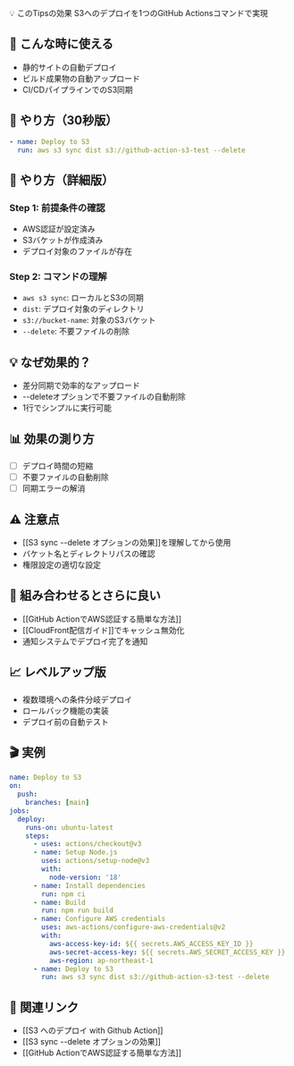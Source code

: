 💡 このTipsの効果
S3へのデプロイを1つのGitHub Actionsコマンドで実現

## 📍 こんな時に使える
- 静的サイトの自動デプロイ
- ビルド成果物の自動アップロード
- CI/CDパイプラインでのS3同期

## 🎯 やり方（30秒版）
```yaml
- name: Deploy to S3
  run: aws s3 sync dist s3://github-action-s3-test --delete
```

## 📱 やり方（詳細版）

### Step 1: 前提条件の確認
- AWS認証が設定済み
- S3バケットが作成済み
- デプロイ対象のファイルが存在

### Step 2: コマンドの理解
- `aws s3 sync`: ローカルとS3の同期
- `dist`: デプロイ対象のディレクトリ
- `s3://bucket-name`: 対象のS3バケット
- `--delete`: 不要ファイルの削除

## 💡 なぜ効果的？
- 差分同期で効率的なアップロード
- --deleteオプションで不要ファイルの自動削除
- 1行でシンプルに実行可能

## 📊 効果の測り方
- [ ] デプロイ時間の短縮
- [ ] 不要ファイルの自動削除
- [ ] 同期エラーの解消

## ⚠️ 注意点
- [[S3 sync --delete オプションの効果]]を理解してから使用
- バケット名とディレクトリパスの確認
- 権限設定の適切な設定

## 🔗 組み合わせるとさらに良い
- [[GitHub ActionでAWS認証する簡単な方法]]
- [[CloudFront配信ガイド]]でキャッシュ無効化
- 通知システムでデプロイ完了を通知

## 📈 レベルアップ版
- 複数環境への条件分岐デプロイ
- ロールバック機能の実装
- デプロイ前の自動テスト

## 🎬 実例
```yaml
name: Deploy to S3
on:
  push:
    branches: [main]
jobs:
  deploy:
    runs-on: ubuntu-latest
    steps:
      - uses: actions/checkout@v3
      - name: Setup Node.js
        uses: actions/setup-node@v3
        with:
          node-version: '18'
      - name: Install dependencies
        run: npm ci
      - name: Build
        run: npm run build
      - name: Configure AWS credentials
        uses: aws-actions/configure-aws-credentials@v2
        with:
          aws-access-key-id: ${{ secrets.AWS_ACCESS_KEY_ID }}
          aws-secret-access-key: ${{ secrets.AWS_SECRET_ACCESS_KEY }}
          aws-region: ap-northeast-1
      - name: Deploy to S3
        run: aws s3 sync dist s3://github-action-s3-test --delete
```

## 🔄 関連リンク
- [[S3 へのデプロイ with Github Action]]
- [[S3 sync --delete オプションの効果]]
- [[GitHub ActionでAWS認証する簡単な方法]]